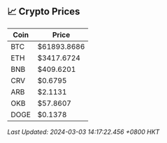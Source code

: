 ## 📈 Crypto Prices

| Coin | Price |
| ---- | ----- |
| BTC | $61893.8686 |
| ETH | $3417.6724 |
| BNB | $409.6201 |
| CRV | $0.6795 |
| ARB | $2.1131 |
| OKB | $57.8607 |
| DOGE | $0.1378 |

_Last Updated: 2024-03-03 14:17:22.456 +0800 HKT_